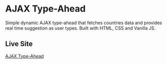 # AJAX Type-Ahead

Simple dynamic AJAX type-ahead that fetches countries data and provides real time suggestion as user types.
Built with HTML, CSS and Vanilla JS.

## Live Site

[AJAX Type-Ahead](https://simple-ajax-typeahead.netlify.app)